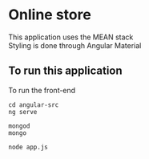 # Online store

This application uses the MEAN stack
<br>
Styling is done through Angular Material

## To run this application
To run the front-end
```
cd angular-src
ng serve
```
```
mongod
mongo
```
```
node app.js
```
